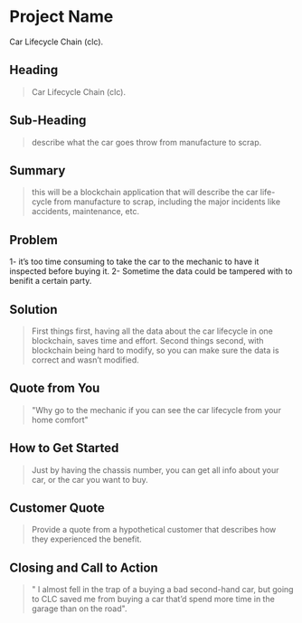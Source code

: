 # Project Name #
Car Lifecycle Chain (clc).
## Heading ##
  > Car Lifecycle Chain (clc).
## Sub-Heading ##
  > describe what the car goes throw from manufacture to scrap.
## Summary ##
  > this will be a blockchain application that will describe the car life-cycle from manufacture to scrap, including the major incidents like accidents, maintenance, etc.
## Problem ##
  > 
1- it’s too time consuming to take the car to the mechanic to have it inspected before buying it.
2- Sometime the data could be tampered with to benifit a certain party.

## Solution ##
  > First things first, having all the data about the car lifecycle in one blockchain, saves time and effort. Second things second, with blockchain being hard to modify, so you can make sure the data is correct and wasn’t modified. 
## Quote from You ##
  > "Why go to the mechanic if you can see the car lifecycle from your home comfort"
## How to Get Started ##
  > Just by having the chassis number, you can get all info about your car, or the car you want to buy.
## Customer Quote ##
  > Provide a quote from a hypothetical customer that describes how they experienced the benefit.
## Closing and Call to Action ##
  > " I almost fell in the trap of a buying a bad second-hand car, but going to CLC saved me from buying a car that’d spend more time in the garage than on the road".
